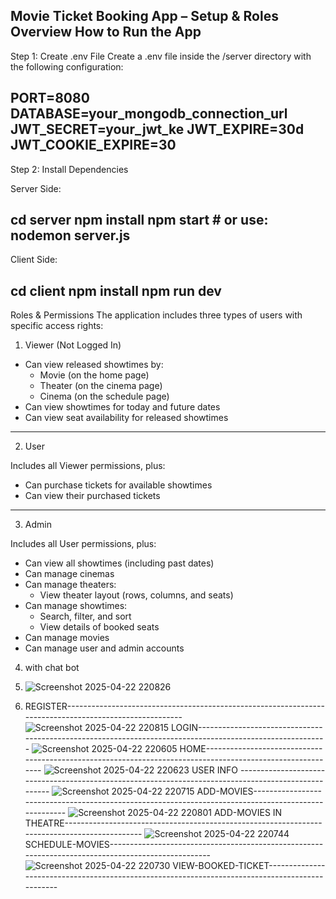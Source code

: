 Movie Ticket Booking App – Setup & Roles Overview
How to Run the App
-----------------------------------------------------------------------------------------------

Step 1: Create .env File
Create a .env file inside the /server directory with the following configuration:

PORT=8080
DATABASE=your_mongodb_connection_url
JWT_SECRET=your_jwt_ke
JWT_EXPIRE=30d
JWT_COOKIE_EXPIRE=30
-----------------------------------------------------------------------------------------------
Step 2: Install Dependencies

Server Side:

cd server
npm install
npm start        # or use: nodemon server.js
-----------------------------------------------------------------------------------------------

Client Side:

cd client
npm install
npm run dev
-----------------------------------------------------------------------------------------------

Roles & Permissions
The application includes three types of users with specific access rights:

1. Viewer (Not Logged In)

- Can view released showtimes by:
  - Movie (on the home page)
  - Theater (on the cinema page)
  - Cinema (on the schedule page)
- Can view showtimes for today and future dates
- Can view seat availability for released showtimes
-----------------------------------------------------------------------------------------------

2. User

Includes all Viewer permissions, plus:
- Can purchase tickets for available showtimes
- Can view their purchased tickets
-----------------------------------------------------------------------------------------------

3. Admin

Includes all User permissions, plus:
- Can view all showtimes (including past dates)
- Can manage cinemas
- Can manage theaters:
  - View theater layout (rows, columns, and seats)
- Can manage showtimes:
  - Search, filter, and sort
  - View details of booked seats
- Can manage movies
- Can manage user and admin accounts

4. with chat bot

5. ![Screenshot 2025-04-22 220826](https://github.com/user-attachments/assets/03361982-04c7-41e7-9fa6-a3a6e57802b6)
6. REGISTER-------------------------------------------------------------------------------------------------------
     ![Screenshot 2025-04-22 220815](https://github.com/user-attachments/assets/258278e1-67da-4ca4-9173-2de3c2cdcd0e)
   LOGIN----------------------------------------------------------------------------------------------------------
   ![Screenshot 2025-04-22 220605](https://github.com/user-attachments/assets/ed53696c-503a-406a-b58b-695ef6033217)
   HOME-----------------------------------------------------------------------------------------------------------
   ![Screenshot 2025-04-22 220623](https://github.com/user-attachments/assets/e4450469-e659-4fb0-a479-2ca1e08a0c4e)
   USER INFO -----------------------------------------------------------------------------------------------------
   ![Screenshot 2025-04-22 220715](https://github.com/user-attachments/assets/5d16fbe7-3931-4de8-b9d0-8cc12d3d1fa0)
   ADD-MOVIES-----------------------------------------------------------------------------------------------------
![Screenshot 2025-04-22 220801](https://github.com/user-attachments/assets/835c379e-25a2-440f-a9cf-033e7d2a438f)
ADD-MOVIES IN THEATRE---------------------------------------------------------------------------------------------
![Screenshot 2025-04-22 220744](https://github.com/user-attachments/assets/3a537461-3d81-463c-bdf2-d2dfed90e356)
SCHEDULE-MOVIES---------------------------------------------------------------------------------------------------
![Screenshot 2025-04-22 220730](https://github.com/user-attachments/assets/b9bacdca-04c2-4805-b4e9-4c837049724c)
VIEW-BOOKED-TICKET------------------------------------------------------------------------------------------------






